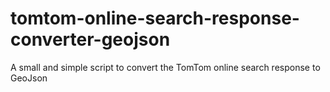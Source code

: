 # tomtom-online-search-response-converter-geojson
A small and simple script to convert the TomTom online search response to GeoJson
